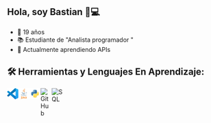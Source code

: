## Hola, soy Bastian :zombie::computer:
- 📅 19 años
- 📚 Estudiante de "Analista programador "
- 🌱 Actualmente aprendiendo APIs
## 🛠️ Herramientas y Lenguajes En Aprendizaje: 
<img align="left" alt="Visual Studio Code" width="26px" src="https://raw.githubusercontent.com/github/explore/80688e429a7d4ef2fca1e82350fe8e3517d3494d/topics/visual-studio-code/visual-studio-code.png" />
<img align="left" alt="Java" width="26px" src="https://raw.githubusercontent.com/github/explore/main/topics/java/java.png" />
<img align="left" alt="Python" width="26px" src="https://raw.githubusercontent.com/github/explore/main/topics/python/python.png" />
<img align="left" alt="GitHub" width="26px" src="https://cdn-icons-png.flaticon.com/512/733/733553.png" />
<img align="left" alt="SQL" width="26px" src="https://cdn-icons-png.flaticon.com/512/4492/4492311.png" />

